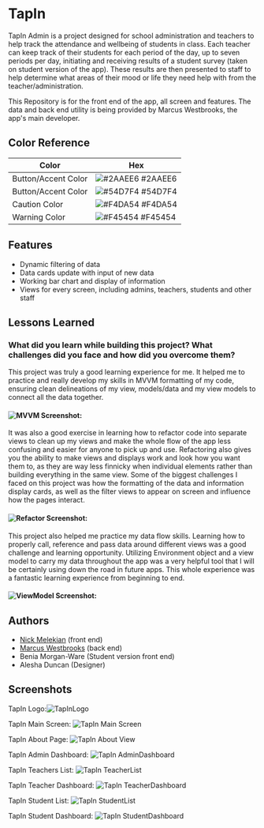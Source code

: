 # TapIn

TapIn Admin is a project designed for school administration and teachers to help track the attendance and wellbeing of students in class. Each teacher can keep track of their students for each period of the day, up to seven periods per day,  initiating and receiving results of a student survey (taken on student version of the app). These results are then presented to staff to help determine what areas of their mood or life they need help with from the teacher/administration.

This Repository is for the front end of the app, all screen and features. The data and back end utility is being provided by Marcus Westbrooks, the app's main developer.

## Color Reference

| Color             | Hex                                                                |
| ----------------- | ------------------------------------------------------------------ |
| Button/Accent Color| ![#2AAEE6](https://via.placeholder.com/10/2AAEE6?text=+) #2AAEE6 |
| Button/Accent Color| ![#54D7F4](https://via.placeholder.com/10/54D7F4?text=+) #54D7F4 |
| Caution Color | ![#F4DA54](https://via.placeholder.com/10/F4DA54?text=+) #F4DA54|
| Warning Color | ![#F45454](https://via.placeholder.com/10/F45454?text=+) #F45454 |


## Features

- Dynamic filtering of data
- Data cards update with input of new data
- Working bar chart and display of information
- Views for every screen, including admins, teachers, students and other staff


## Lessons Learned

### What did you learn while building this project? What challenges did you face and how did you overcome them?

This project was truly a good learning experience for me. It helped me to practice and really develop my skills in MVVM formatting of my code, ensuring clean delineations of my view, models/data and my view models to connect all the data together. 
#### ![MVVM Screenshot:](https://github.com/nmelekian/TapInFrontEnd/blob/main/TapInScreenshots/MVVM%20Format%20of%20Code.png)

It was also a good exercise in learning how to refactor code into separate views to clean up my views and make the whole flow of the app less confusing and easier for anyone to pick up and use. Refactoring also gives you the ability to make views and displays work and look how you want them to, as they are way less finnicky when individual elements rather than building everything in the same view. Some of the biggest challenges I faced on this project was how the formatting of the data and information display cards, as well as the filter views to appear on screen and influence how the pages interact.
#### ![Refactor Screenshot:](https://github.com/nmelekian/TapInFrontEnd/blob/main/TapInScreenshots/Refactor%20Image.png)

This project also helped me practice my data flow skills. Learning how to properly call, reference and pass data around different views was a good challenge and learning opportunity. Utilizing Environment object and a view model to carry my data throughout the app was a very helpful tool that I will be certainly using down the road in future apps. This whole experience was a fantastic learning experience from beginning to end.
#### ![ViewModel Screenshot:](https://github.com/nmelekian/TapInFrontEnd/blob/main/TapInScreenshots/ViewModel%20Image.png)


## Authors

- [Nick Melekian](https://github.com/nmelekian) (front end)
- [Marcus Westbrooks](https://github.com/NinjaHawkZero) (back end)
- Benia Morgan-Ware (Student version front end)
- Alesha Duncan (Designer)


## Screenshots

TapIn Logo:![TapInLogo](https://github.com/nmelekian/TapInFrontEnd/blob/main/TapInScreenshots/TapInLogo.png)




TapIn Main Screen: ![TapIn Main Screen](https://github.com/nmelekian/TapInFrontEnd/blob/main/TapInScreenshots/TapInMainScreen.png)




TapIn About Page: ![TapIn About View](https://github.com/nmelekian/TapInFrontEnd/blob/main/TapInScreenshots/TapInAbout1.png)




TapIn Admin Dashboard: ![TapIn AdminDashboard](https://github.com/nmelekian/TapInFrontEnd/blob/main/TapInScreenshots/AdminDashboard.png)




TapIn Teachers List: ![TapIn TeacherList](https://github.com/nmelekian/TapInFrontEnd/blob/main/TapInScreenshots/TeacherList.png)




TapIn Teacher Dashboard: ![TapIn TeacherDashboard](https://github.com/nmelekian/TapInFrontEnd/blob/main/TapInScreenshots/TeacherDashboard.png)




TapIn Student List: ![TapIn StudentList](https://github.com/nmelekian/TapInFrontEnd/blob/main/TapInScreenshots/StudentList.png)




TapIn Student Dashboard: ![TapIn StudentDashboard](https://github.com/nmelekian/TapInFrontEnd/blob/main/TapInScreenshots/StudentDashboard1.png)

